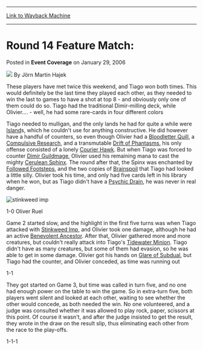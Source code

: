 
---
[Link to Wayback Machine](https://web.archive.org/web/20220123094048/https://magic.wizards.com/en/articles/archive/event-coverage/round-14-feature-match-2006-01-29-0)

[_metadata_:author]:- "Jörn Martin Hajek"
[_metadata_:description]:- "These players have met twice this weekend, and Tiago won both times. This would definitely be the last time they played each other, as they needed to win the last to games to have a shot at top 8 - and obviously only one of them could do so. Tiago had the traditional Dimir-milling deck, while Olivier.... - well, he had some rare-cards in four different colors Tiago needed to"
[_metadata_:generator]:- "Drupal 7 (http://drupal.org)"
[_metadata_:node]:- "556931"
[_metadata_:publish_date]:- "2006-01-29"
[_metadata_:source]:- "div-main-content"
[_metadata_:title]:- "Round 14 Feature Match:"
[_metadata_:wayback_capture_timestamp]:- "2022-01-23 09:40:48"
[_metadata_:wayback_raw_url]:- "https://web.archive.org/web/20220123094048id_/https://magic.wizards.com/en/articles/archive/event-coverage/round-14-feature-match-2006-01-29-0"
[_metadata_:wayback_url]:- "https://magic.wizards.com/en/articles/archive/event-coverage/round-14-feature-match-2006-01-29-0"
---


Round 14 Feature Match:
=======================



 Posted in **Event Coverage**
 on January 29, 2006 






![](https://media.magic.wizards.com/styles/auth_small/public/generic-avatar-150_159.png)
By Jörn Martin Hajek












These players have met twice this weekend, and Tiago won both times. This would definitely be the last time they played each other, as they needed to win the last to games to have a shot at top 8 - and obviously only one of them could do so. Tiago had the traditional Dimir-milling deck, while Olivier.... - well, he had some rare-cards in four different colors


Tiago needed to mulligan, and the only lands he had for quite a while were [Island](https://gatherer.wizards.com/Pages/Card/Details.aspx?name=Island)s, which he couldn't use for anything constructive. He did however have a handful of counters, so even though Olivier had a [Bloodletter Quill](https://gatherer.wizards.com/Pages/Card/Details.aspx?name=Bloodletter+Quill), a [Compulsive Research](https://gatherer.wizards.com/Pages/Card/Details.aspx?name=Compulsive+Research), and a transmutable [Drift of Phantasms](https://gatherer.wizards.com/Pages/Card/Details.aspx?name=Drift+of+Phantasms), his only offense consisted of a lonely [Courier Hawk](https://gatherer.wizards.com/Pages/Card/Details.aspx?name=Courier+Hawk). But when Tiago was forced to counter [Dimir Guildmage](https://gatherer.wizards.com/Pages/Card/Details.aspx?name=Dimir+Guildmage), Olivier used his remaining mana to cast the mighty [Cerulean Sphinx](https://gatherer.wizards.com/Pages/Card/Details.aspx?name=Cerulean+Sphinx). The round after that, the Spinx was enchanted by [Followed Footsteps](https://gatherer.wizards.com/Pages/Card/Details.aspx?name=Followed+Footsteps), and the two copies of [Brainspoil](https://gatherer.wizards.com/Pages/Card/Details.aspx?name=Brainspoil) that Tiago had looked a little silly. Olivier took his time, and only had five cards left in his library when he won, but as Tiago didn't have a [Psychic Drain](https://gatherer.wizards.com/Pages/Card/Details.aspx?name=Psychic+Drain), he was never in real danger.



![stinkweed imp](http://gatherer.wizards.com/Handlers/Image.ashx?type=card&name=stinkweed+imp)

1-0 Oliver Ruel


Game 2 started slow, and the highlight in the first five turns was when Tiago attacked with [Stinkweed Imp](https://gatherer.wizards.com/Pages/Card/Details.aspx?name=Stinkweed+Imp), and Olivier took one damage, although he had an active [Benevolent Ancestor](https://gatherer.wizards.com/Pages/Card/Details.aspx?name=Benevolent+Ancestor). After that, Olivier gathered more and more creatures, but couldn't really attack into Tiago's [Tidewater Minion](https://gatherer.wizards.com/Pages/Card/Details.aspx?name=Tidewater+Minion). Tiago didn't have as many creatures, but some of them had evasion, so he was able to get in some damage. Olivier got his hands on [Glare of Subdual](https://gatherer.wizards.com/Pages/Card/Details.aspx?name=Glare+of+Subdual), but Tiago had the counter, and Olivier conceded, as time was running out


1-1


They got started on Game 3, but time was called in turn five, and no one had enough power on the table to win the game. So in extra-turn five, both players went silent and looked at each other, waiting to see whether the other would concede, as both needed the win. No one volunteered, and a judge was consulted whether it was allowed to play rock, paper, scissors at this point. Of course it wasn't, and after the judge insisted to get the result, they wrote in the draw on the result slip, thus eliminating each other from the race to the play-offs.


1-1-1








